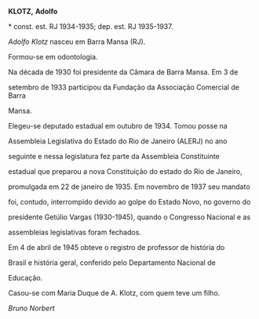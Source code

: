 **KLOTZ,** **Adolfo**



\* const. est. RJ 1934-1935; dep. est. RJ 1935-1937.



*Adolfo Klotz* nasceu em Barra Mansa (RJ).



Formou-se em odontologia.



Na década de 1930 foi presidente da Câmara de Barra Mansa. Em 3 de

setembro de 1933 participou da Fundação da Associação Comercial de Barra

Mansa.



Elegeu-se deputado estadual em outubro de 1934. Tomou posse na

Assembleia Legislativa do Estado do Rio de Janeiro (ALERJ) no ano

seguinte e nessa legislatura fez parte da Assembleia Constituinte

estadual que preparou a nova Constituição do estado do Rio de Janeiro,

promulgada em 22 de janeiro de 1935. Em novembro de 1937 seu mandato

foi, contudo, interrompido devido ao golpe do Estado Novo, no governo do

presidente Getúlio Vargas (1930-1945), quando o Congresso Nacional e as

assembleias legislativas foram fechados.



Em 4 de abril de 1945 obteve o registro de professor de história do

Brasil e história geral, conferido pelo Departamento Nacional de

Educação.



Casou-se com Maria Duque de A. Klotz, com quem teve um filho.



*Bruno Norbert*



